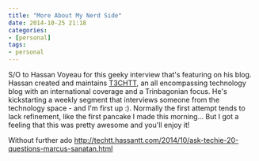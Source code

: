 ```yaml
---
title: "More About My Nerd Side"
date: 2014-10-25 21:18
categories:
- [personal]
tags:
- personal
---
```


S/O to Hassan Voyeau for this geeky interview that's featuring on his blog. Hassan created and maintains [T3CHTT](http://techtt.hassantt.com/), an all encompassing technology blog with an international coverage and a Trinbagonian focus. He's kickstarting a weekly segment that interviews someone from the technology space - and I'm first up :). Normally the first attempt tends to lack refinement, like the first pancake I made this morning... But I got a feeling that this was pretty awesome and you'll enjoy it!

Without further ado <http://techtt.hassantt.com/2014/10/ask-techie-20-questions-marcus-sanatan.html>
